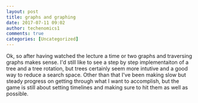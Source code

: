```yaml
---
layout: post
title: graphs and graphing
date: 2017-07-11 09:02
author: techenomics1
comments: true
categories: [Uncategorized]
---
```

Ok, so after having watched the lecture a time or two graphs and traversing graphs makes sense.  I'd still like to see a step by step implementaiton of a tree and a tree rotation, but trees certainly seem more intutive and a good way to reduce a search space.  Other than that I've been making slow but steady progress on getting through what I want to accomplish, but the game is still about setting timelines and making sure to hit them as well as possible.  

